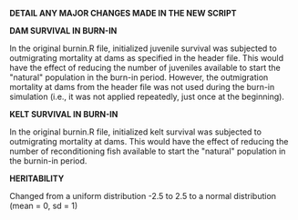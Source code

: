 **DETAIL ANY MAJOR CHANGES MADE IN THE NEW SCRIPT**

**DAM SURVIVAL IN BURN-IN**

In the original burnin.R file, initialized juvenile survival was subjected to outmigrating mortality at dams as specified in the header file. This would have the effect of reducing the number of juveniles available to start the "natural" population in the burn-in period. However, the outmigration mortality at dams from the header file was not used during the burn-in simulation (i.e., it was not applied repeatedly, just once at the beginning). 

**KELT SURVIVAL IN BURN-IN**

In the original burnin.R file, initialized kelt survival was subjected to outmigrating mortality at dams. This would have the effect of reducing the number of reconditioning fish available to start the "natural" population in the burnin-in period. 

**HERITABILITY**

Changed from a uniform distribution -2.5 to 2.5 to a normal distribution (mean = 0, sd = 1)
